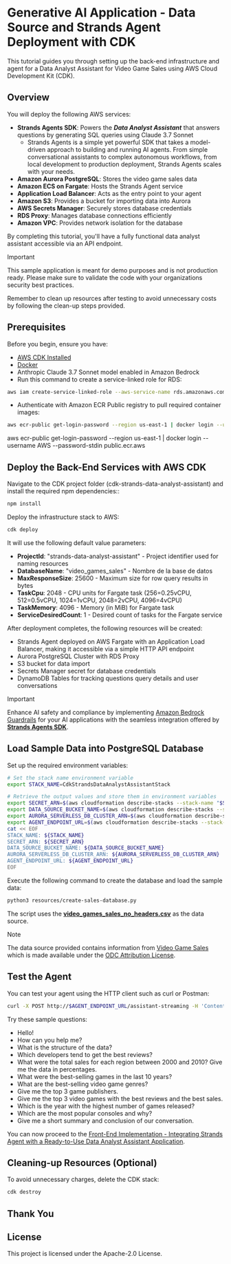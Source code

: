 # Generative AI Application - Data Source and Strands Agent Deployment with CDK

This tutorial guides you through setting up the back-end infrastructure and agent for a Data Analyst Assistant for Video Game Sales using AWS Cloud Development Kit (CDK).

## Overview

You will deploy the following AWS services:

- **Strands Agents SDK**: Powers the ***Data Analyst Assistant*** that answers questions by generating SQL queries using Claude 3.7 Sonnet
    - Strands Agents is a simple yet powerful SDK that takes a model-driven approach to building and running AI agents. From simple conversational assistants to complex autonomous workflows, from local development to production deployment, Strands Agents scales with your needs.
- **Amazon Aurora PostgreSQL**: Stores the video game sales data
- **Amazon ECS on Fargate**: Hosts the Strands Agent service
- **Application Load Balancer**: Acts as the entry point to your agent
- **Amazon S3**: Provides a bucket for importing data into Aurora
- **AWS Secrets Manager**: Securely stores database credentials
- **RDS Proxy**: Manages database connections efficiently
- **Amazon VPC**: Provides network isolation for the database

By completing this tutorial, you'll have a fully functional data analyst assistant accessible via an API endpoint.

> [!IMPORTANT]
> This sample application is meant for demo purposes and is not production ready. Please make sure to validate the code with your organizations security best practices.
>
> Remember to clean up resources after testing to avoid unnecessary costs by following the clean-up steps provided.

## Prerequisites

Before you begin, ensure you have:

* [AWS CDK Installed](https://docs.aws.amazon.com/cdk/v2/guide/getting-started.html)
* [Docker](https://www.docker.com)
* Anthropic Claude 3.7 Sonnet model enabled in Amazon Bedrock
* Run this command to create a service-linked role for RDS:

```bash
aws iam create-service-linked-role --aws-service-name rds.amazonaws.com
```

* Authenticate with Amazon ECR Public registry to pull required container images:

```bash
aws ecr-public get-login-password --region us-east-1 | docker login --username AWS --password-stdin public.ecr.aws
```

aws ecr-public get-login-password --region us-east-1 | docker login --username AWS --password-stdin public.ecr.aws

## Deploy the Back-End Services with AWS CDK

Navigate to the CDK project folder (cdk-strands-data-analyst-assistant) and install the required npm dependencies::

``` bash
npm install
```

Deploy the infrastructure stack to AWS:

``` bash
cdk deploy
```

It will use the following default value parameters:

- **ProjectId**: "strands-data-analyst-assistant" - Project identifier used for naming resources
- **DatabaseName**: "video_games_sales" - Nombre de la base de datos
- **MaxResponseSize**: 25600 - Maximum size for row query results in bytes
- **TaskCpu**: 2048 - CPU units for Fargate task (256=0.25vCPU, 512=0.5vCPU, 1024=1vCPU, 2048=2vCPU, 4096=4vCPU)
- **TaskMemory**: 4096 - Memory (in MiB) for Fargate task
- **ServiceDesiredCount**: 1 - Desired count of tasks for the Fargate service

After deployment completes, the following resources will be created:

- Strands Agent deployed on AWS Fargate with an Application Load Balancer, making it accessible via a simple HTTP API endpoint
- Aurora PostgreSQL Cluster with RDS Proxy
- S3 bucket for data import
- Secrets Manager secret for database credentials
- DynamoDB Tables for tracking questions query details and user conversations

> [!IMPORTANT] 
> Enhance AI safety and compliance by implementing [Amazon Bedrock Guardrails](https://aws.amazon.com/bedrock/guardrails/) for your AI applications with the seamless integration offered by **[Strands Agents SDK](https://strandsagents.com/latest/user-guide/safety-security/guardrails/)**.

## Load Sample Data into PostgreSQL Database

Set up the required environment variables:

``` bash
# Set the stack name environment variable
export STACK_NAME=CdkStrandsDataAnalystAssistantStack

# Retrieve the output values and store them in environment variables
export SECRET_ARN=$(aws cloudformation describe-stacks --stack-name "$STACK_NAME" --query "Stacks[0].Outputs[?OutputKey=='SecretARN'].OutputValue" --output text)
export DATA_SOURCE_BUCKET_NAME=$(aws cloudformation describe-stacks --stack-name "$STACK_NAME" --query "Stacks[0].Outputs[?OutputKey=='DataSourceBucketName'].OutputValue" --output text)
export AURORA_SERVERLESS_DB_CLUSTER_ARN=$(aws cloudformation describe-stacks --stack-name "$STACK_NAME" --query "Stacks[0].Outputs[?OutputKey=='AuroraServerlessDBClusterARN'].OutputValue" --output text)
export AGENT_ENDPOINT_URL=$(aws cloudformation describe-stacks --stack-name "$STACK_NAME" --query "Stacks[0].Outputs[?OutputKey=='AgentEndpointURL'].OutputValue" --output text)
cat << EOF
STACK_NAME: ${STACK_NAME}
SECRET_ARN: ${SECRET_ARN}
DATA_SOURCE_BUCKET_NAME: ${DATA_SOURCE_BUCKET_NAME}
AURORA_SERVERLESS_DB_CLUSTER_ARN: ${AURORA_SERVERLESS_DB_CLUSTER_ARN}
AGENT_ENDPOINT_URL: ${AGENT_ENDPOINT_URL}
EOF

```

Execute the following command to create the database and load the sample data:

``` bash
python3 resources/create-sales-database.py
```

The script uses the **[video_games_sales_no_headers.csv](./resources/database/video_games_sales_no_headers.csv)** as the data source.

> [!NOTE]
> The data source provided contains information from [Video Game Sales](https://www.kaggle.com/datasets/asaniczka/video-game-sales-2024) which is made available under the [ODC Attribution License](https://opendatacommons.org/licenses/odbl/1-0/).

## Test the Agent

You can test your agent using the HTTP client such as curl or Postman:

```bash
curl -X POST http://$AGENT_ENDPOINT_URL/assistant-streaming -H 'Content-Type: application/json' -d '{ "prompt": "Hello!" }'
```

Try these sample questions:

- Hello!
- How can you help me?
- What is the structure of the data?
- Which developers tend to get the best reviews?
- What were the total sales for each region between 2000 and 2010? Give me the data in percentages.
- What were the best-selling games in the last 10 years?
- What are the best-selling video game genres?
- Give me the top 3 game publishers.
- Give me the top 3 video games with the best reviews and the best sales.
- Which is the year with the highest number of games released?
- Which are the most popular consoles and why?
- Give me a short summary and conclusion of our conversation.

You can now proceed to the [Front-End Implementation - Integrating Strands Agent with a Ready-to-Use Data Analyst Assistant Application](../amplify-video-games-sales-assistant-strands/).

## Cleaning-up Resources (Optional)

To avoid unnecessary charges, delete the CDK stack:

``` bash
cdk destroy
```

## Thank You

## License

This project is licensed under the Apache-2.0 License.